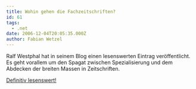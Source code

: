 ```yaml
---
title: Wohin gehen die Fachzeitschriften?
id: 61
tags:
  - .net
date: 2006-12-04T20:05:35.000Z
author: Fabian Wetzel
---
```


Ralf Westphal hat in seinem Blog einen lesenswerten Eintrag veröffentlicht. Es geht vorallem um den Spagat zwischen Spezialisierung und dem Abdecken der breiten Massen in Zeitschriften.

[Definitiv lesenswert!](http://weblogs.asp.net/ralfw/archive/2006/12/04/qua-vadis-fachzeitschriften.aspx)

